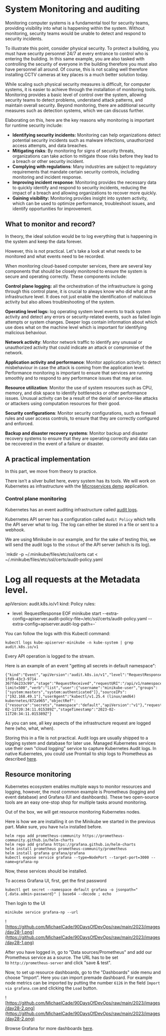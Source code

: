 # System Monitoring and auditing

Monitoring computer systems is a fundamental tool for security teams, providing visibility into what is happening within the system. Without monitoring, security teams would be unable to detect and respond to security incidents.

To illustrate this point, consider physical security. To protect a building, you must have security personnel 24/7 at every entrance to control who is entering the building. In this same example, you are also tasked with controlling the security of everyone in the building therefore you must also have personnel all around. Of course, this is not scaling well therefore installing CCTV cameras at key places is a much better solution today.

While scaling such physical security measures is difficult, for computer systems, it is easier to achieve through the installation of monitoring tools. Monitoring provides a basic level of control over the system, allowing security teams to detect problems, understand attack patterns, and maintain overall security. Beyond monitoring, there are additional security measures such as detection systems, which we can discuss further.

Elaborating on this, here are the key reasons why monitoring is important for runtime security include:

- **Identifying security incidents:** Monitoring can help organizations detect potential security incidents such as malware infections, unauthorized access attempts, and data breaches.
- **Mitigating risks**: By monitoring for signs of security threats, organizations can take action to mitigate those risks before they lead to a breach or other security incident.
- **Complying with regulations**: Many industries are subject to regulatory requirements that mandate certain security controls, including monitoring and incident response.
- **Improving incident response**: Monitoring provides the necessary data to quickly identify and respond to security incidents, reducing the impact of a breach and allowing organizations to recover more quickly.
- **Gaining visibility:** Monitoring provides insight into system activity, which can be used to optimize performance, troubleshoot issues, and identify opportunities for improvement.

## What to monitor and record?

In theory, the ideal solution would be to log everything that is happening in the system and keep the data forever.

However, this is not practical. Let's take a look at what needs to be monitored and what events need to be recorded.

When monitoring cloud-based computer services, there are several key components that should be closely monitored to ensure the system is secure and operating correctly. These components include:

**Control plane logging:** all the orchestration of the infrastructure is going through this control plane, it is crucial to always know who did what at the infrastructure level. It does not just enable the identification of malicious activity but also allows troubleshooting of the system.

**Operating level logs:** log operating system level events to track system activity and detect any errors or security-related events, such as failed login attempts or system changes. Deeper logs contain information about which use does what on the machine level which is important for identifying malicious behaviour.

**Network activity**: Monitor network traffic to identify any unusual or unauthorized activity that could indicate an attack or compromise of the network.

**Application activity and performance**: Monitor application activity to detect misbehaviour in case the attack is coming from the application level. Performance monitoring is important to ensure that services are running smoothly and to respond to any performance issues that may arise.

**Resource utilization**: Monitor the use of system resources such as CPU, memory, and disk space to identify bottlenecks or other performance issues. Unusual activity can be a result of the denial of service-like attacks or attackers using computation resources for their good.

**Security configurations**: Monitor security configurations, such as firewall rules and user access controls, to ensure that they are correctly configured and enforced.

**Backup and disaster recovery systems**: Monitor backup and disaster recovery systems to ensure that they are operating correctly and data can be recovered in the event of a failure or disaster.

## A practical implementation

In this part, we move from theory to practice.

There isn't a silver bullet here, every system has its tools. We will work on Kubernetes as infrastructure with the [Microservices demo](https://github.com/GoogleCloudPlatform/microservices-demo) application.

### Control plane monitoring

Kubernetes has an event auditing infrastructure called [audit logs](https://kubernetes.io/docs/tasks/debug/debug-cluster/audit/).

Kubernetes API server has a configuration called `Audit Policy` which tells the API server what to log. The log can either be stored in a file or sent to a webhook.

We are using Minikube in our example, and for the sake of testing this, we will send the audit logs to the `stdout` of the API server (which is its log).

`mkdir -p ~/.minikube/files/etc/ssl/certs
cat <<EOF > ~/.minikube/files/etc/ssl/certs/audit-policy.yaml
# Log all requests at the Metadata level.
apiVersion: audit.k8s.io/v1
kind: Policy
rules:
- level: RequestResponse
EOF
minikube start --extra-config=apiserver.audit-policy-file=/etc/ssl/certs/audit-policy.yaml --extra-config=apiserver.audit-log-path=-`

You can follow the logs with this Kubectl command:
```
kubectl logs kube-apiserver-minikube -n kube-system | grep audit.k8s.io/v1
```

Every API operation is logged to the stream.

Here is an example of an event "getting all secrets in default namespace":
```
{"kind":"Event","apiVersion":"audit.k8s.io/v1","level":"RequestResponse","auditID":"8e526e77-1fd9-43c3-9714-367fde233c99","stage":"RequestReceived","requestURI":"/api/v1/namespaces/default/secrets?limit=500","verb":"list","user":{"username":"minikube-user","groups":["system:masters","system:authenticated"]},"sourceIPs":["192.168.49.1"],"userAgent":"kubectl/v1.25.4 (linux/amd64) kubernetes/872a965","objectRef":{"resource":"secrets","namespace":"default","apiVersion":"v1"},"requestReceivedTimestamp":"2023-02-11T20:34:11.015389Z","stageTimestamp":"2023-02-11T20:34:11.015389Z"}

```

As you can see, all key aspects of the infrastructure request are logged here (who, what, when).

Storing this in a file is not practical. Audit logs are usually shipped to a logging system and database for later use. Managed Kubernetes services use their own "cloud logging" service to capture Kubernetes Audit logs. In native Kubernetes, you could use Promtail to ship logs to Prometheus as described [here](https://www.bionconsulting.com/blog/monitoring-and-gathering-metrics-from-kubernetes-auditlogs).

## Resource monitoring

Kubernetes ecosystem enables multiple ways to monitor resources and logging, however, the most common example is Prometheus (logging and event database) and Grafana (UI and dashboards). These two open-source tools are an easy one-stop shop for multiple tasks around monitoring.

Out of the box, we will get resource monitoring Kubernetes nodes.

Here is how we are installing it on the Minikube we started in the previous part. Make sure, you have `helm` installed before.
```
helm repo add prometheus-community https://prometheus-community.github.io/helm-charts
helm repo add grafana https://grafana.github.io/helm-charts
helm install prometheus prometheus-community/prometheus
helm install grafana grafana/grafana
kubectl expose service grafana --type=NodePort --target-port=3000 --name=grafana-np
```

Now, these services should be installed.

To access Grafana UI, first, get the first password
```
kubectl get secret --namespace default grafana -o jsonpath="{.data.admin-password}" | base64 --decode ; echo
```

Then login to the UI
```
minikube service grafana-np --url
```

![https://github.com/MichaelCade/90DaysOfDevOps/raw/main/2023/images/day28-1.png](https://github.com/MichaelCade/90DaysOfDevOps/raw/main/2023/images/day28-1.png)

After you have logged in, go to "Data sources/Prometheus" and add our Prometheus service as a source. The URL has to be set to `http://prometheus-server` and click "save & test".

Now, to set up resource dashboards, go to the "Dashboards" side menu and choose "Import". Here you can import premade dashboard. For example node metrics can be imported by putting the number `6126` in the field `Import via grafana.com` and clicking the `Load` button.

![https://github.com/MichaelCade/90DaysOfDevOps/raw/main/2023/images/day28-2.png](https://github.com/MichaelCade/90DaysOfDevOps/raw/main/2023/images/day28-2.png)

Browse Grafana for more dashboards [here](https://grafana.com/grafana/dashboards/).